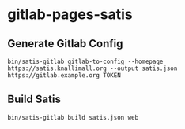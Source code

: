 # gitlab-pages-satis


## Generate Gitlab Config

```
bin/satis-gitlab gitlab-to-config --homepage https://satis.knallimall.org --output satis.json https://gitlab.example.org TOKEN
```


## Build Satis

```bash
bin/satis-gitlab build satis.json web
```